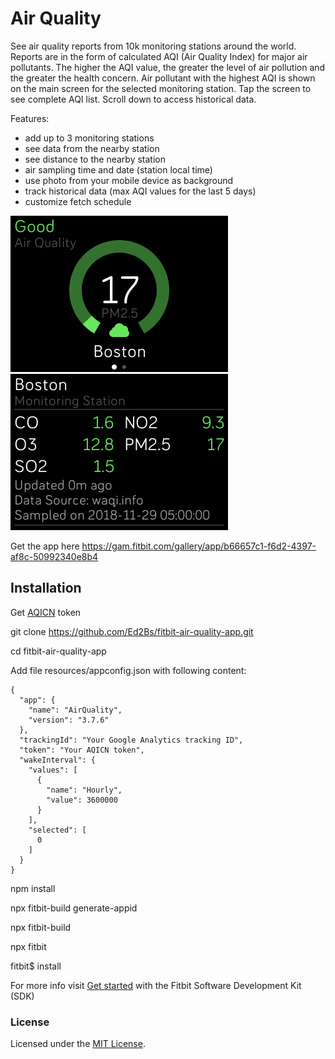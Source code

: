 # Air Quality

See air quality reports from 10k monitoring stations around the world. Reports are in the form of calculated AQI (Air Quality Index) for major air pollutants. The higher the AQI value, the greater the level of air pollution and the greater the health concern. Air pollutant with the highest AQI is shown on the main screen for the selected monitoring station. Tap the screen to see complete AQI list. Scroll down to access historical data.

Features: 
- add up to 3 monitoring stations
- see data from the nearby station
- see distance to the nearby station
- air sampling time and date (station local time)
- use photo from your mobile device as background
- track historical data (max AQI values for the last 5 days)
- customize fetch schedule

![](Screenshot-1.png)
![](Screenshot-2.png)

Get the app here https://gam.fitbit.com/gallery/app/b66657c1-f6d2-4397-af8c-50992340e8b4

## Installation

Get [AQICN](http://aqicn.org/data-platform/token/#/) token

git clone https://github.com/Ed2Bs/fitbit-air-quality-app.git

cd fitbit-air-quality-app

Add file resources/appconfig.json with following content: 

```
{
  "app": {
    "name": "AirQuality",
    "version": "3.7.6"
  },
  "trackingId": "Your Google Analytics tracking ID",
  "token": "Your AQICN token",
  "wakeInterval": {
    "values": [
      {
        "name": "Hourly",
        "value": 3600000
      }
    ],
    "selected": [
      0
    ]
  }
}
```

npm install

npx fitbit-build generate-appid

npx fitbit-build

npx fitbit

fitbit$ install


For more info visit [Get started](https://dev.fitbit.com/getting-started/) with the Fitbit Software Development Kit (SDK)

### License

Licensed under the [MIT License](./LICENSE).
